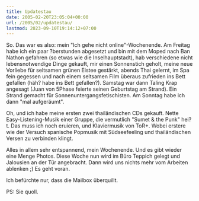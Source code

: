 ```yaml
---
title: Updatestau
date: 2005-02-20T23:05:04+00:00
url: /2005/02/updatestau/
lastmod: 2023-09-10T19:14:12+07:00
---
```

So. Das war es also: mein "Ich gehe nicht online"-Wochenende. Am Freitag habe ich ein paar ?berstunden abgesetzt und bin mit dem Moped nach Ban Nathon gefahren (so etwas wie die Inselhauptstadt), hab verschiedene nicht lebensnotwendige Dinge gekauft, mir einen Sonnenstich geholt, meine neue Vorliebe für seltsamen grünen Eistee gestärkt, abends Thai gelernt, im Spa fein gegessen und nach einem seltsamen Film überaus zufrieden ins Bett gefallen (häh? habe ins Bett gefallen?). Samstag war dann Taling Krap angesagt (Juan von 5Phase feierte seinen Geburtstag am Strand). Ein Strand gemacht für Sonnenuntergangsfetischisten. Am Sonntag habe ich dann "mal aufgeräumt".

Oh, und ich habe meine ersten zwei thailändischen CDs gekauft. Nette Easy-Listening-Musik einer Gruppe, die vermutlich "Sumet & the Punk" hei?t. Das muss ich noch eruieren, und Klaviermusik von ToR+. Wobei erstere wie der Versuch spanische Popmusik mit Südseefeeling und thailändischen Versen zu verbinden klingt.

Alles in allem sehr entspannend, mein Wochenende. Und es gibt wieder eine Menge Photos. Diese Woche nun wird im Büro Teppich gelegt und Jalousien an der Tür angebracht. Dann wird uns nichts mehr vom Arbeiten ablenken ;) Es geht voran.

Ich befürchte nur, dass die Mailbox überquillt.

PS: Sie quoll.
